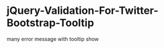 jQuery-Validation-For-Twitter-Bootstrap-Tooltip
===============================================

many error message with tooltip show